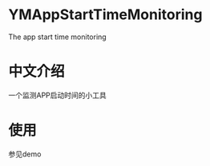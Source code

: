 # YMAppStartTimeMonitoring
The app start time monitoring


中文介绍
==============
一个监测APP启动时间的小工具



使用
==============

参见demo
